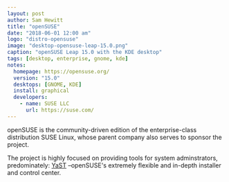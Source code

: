 ```yaml
---
layout: post
author: Sam Hewitt
title: "openSUSE"
date: "2018-06-01 12:00 am"
logo: "distro-opensuse"
image: "desktop-opensuse-leap-15.0.png"
caption: "openSUSE Leap 15.0 with the KDE desktop"
tags: [desktop, enterprise, gnome, kde]
notes:
  homepage: https://opensuse.org/
  version: "15.0"
  desktops: [GNOME, KDE]
  install: graphical
  developers:
    - name: SUSE LLC
      url: https://suse.com/
---
```


openSUSE is the community-driven edition of the enterprise-class distribution SUSE Linux, whose parent company also serves to sponsor the project.

The project is highly focused on providing tools for system adminstrators, predominately: [YaST](https://yast.github.io/) &ndash;openSUSE's extremely flexible and in-depth installer and control center.
